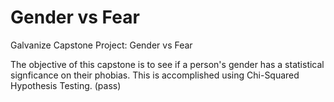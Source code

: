 # Gender vs Fear
Galvanize Capstone Project: Gender vs Fear 

The objective of this capstone is to see if a person's gender has a statistical signficance on their phobias. This is accomplished using Chi-Squared Hypothesis Testing. (pass) 
